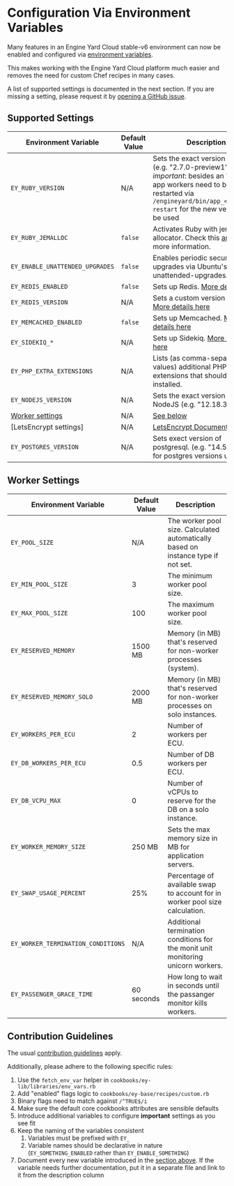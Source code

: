 # Configuration Via Environment Variables

Many features in an Engine Yard Cloud stable-v6 environment can now be enabled
and configured via [environment variables](https://support.cloud.engineyard.com/hc/en-us/articles/360007661794).

This makes working with the Engine Yard Cloud platform much easier and 
removes the need for custom Chef recipes in many cases.

A list of supported settings is documented in the next section.
If you are missing a setting, please request it by [opening a GitHub issue](https://github.com/engineyard/ey-cookbooks-stable-v7/issues/new).

## Supported Settings

| Environment Variable                | Default Value | Description                                                                                                                                                                                                 |
| ----------------------------------- | ------------- | ----------------------------------------------------------------------------------------------------------------------------------------------------------------------------------------------------------- |
| `EY_RUBY_VERSION`                   | N/A           | Sets the exact version of Ruby. (e.g. "2.7.0-preview1") *important*: besides an 'Apply', app workers need to be restarted via `/engineyard/bin/app_<app_name> restart` for the new version to be used       |
| `EY_RUBY_JEMALLOC`                  | `false`       | Activates Ruby with jemalloc as allocator. Check this [article](https://support.cloud.engineyard.com/hc/en-us/articles/360026434894-Engine-Yard-Cloud-Support-for-Ruby-with-jemalloc) for more information. |
| `EY_ENABLE_UNATTENDED_UPGRADES`     | `false`       | Enables periodic security upgrades via Ubuntu's unattended-upgrades.                                                                                                                                        |
| `EY_REDIS_ENABLED`                  | `false`       | Sets up Redis. [More details here](./cookbooks/ey-redis/README.md#environment-variables)                                                                                                                       |
| `EY_REDIS_VERSION`                  | N/A           | Sets a custom version for Redis. [More details here](./cookbooks/ey-redis/README.md#environment-variables)                                                                                                     |
| `EY_MEMCACHED_ENABLED`              | `false`       | Sets up Memcached. [More details here](./cookbooks/ey-memcached/README.md#environment-variables)                                                                                                               |
| `EY_SIDEKIQ_*`                      | N/A           | Sets up Sidekiq. [More details here](./cookbooks/ey-sidekiq/readme.md#environment-variables)                                                                                                                   |
| `EY_PHP_EXTRA_EXTENSIONS`           | N/A           | Lists (as comma-separated values) additional PHP extensions that should be installed.                                                                                                                       |
| `EY_NODEJS_VERSION`                 | N/A           | Sets the exact version of NodeJS (e.g. "12.18.3")                                                                                                                                                           |
| [Worker settings](#worker-settings) | N/A           | [See below](#worker-settings)                                                                                                                                                                               |
| [LetsEncrypt settings]              | N/A           | [LetsEncrypt Documentation](./cookbooks/letsencrypt/README.md)                                                                                                                                              |
| `EY_POSTGRES_VERSION`		      | N/A	      | Sets exect version of postgresql. (e.g. "14.5") Tested for postgres versions up to 14.X                                                                                                                                         		    |


## Worker Settings

| Environment Variable               | Default Value | Description                                                                       |
| ---------------------------------- | ------------- | --------------------------------------------------------------------------------- |
| `EY_POOL_SIZE`                     | N/A           | The worker pool size. Calculated automatically based on instance type if not set. |
| `EY_MIN_POOL_SIZE`                 | 3             | The minimum worker pool size.                                                     |
| `EY_MAX_POOL_SIZE`                 | 100           | The maximum worker pool size.                                                     |
| `EY_RESERVED_MEMORY`               | 1500 MB       | Memory (in MB) that's reserved for non-worker processes (system).                 |
| `EY_RESERVED_MEMORY_SOLO`          | 2000 MB       | Memory (in MB) that's reserved for non-worker processes on solo instances.        |
| `EY_WORKERS_PER_ECU`               | 2             | Number of workers per ECU.                                                        |
| `EY_DB_WORKERS_PER_ECU`            | 0.5           | Number of DB workers per ECU.                                                     |
| `EY_DB_VCPU_MAX`                   | 0             | Number of vCPUs to reserve for the DB on a solo instance.                         |
| `EY_WORKER_MEMORY_SIZE`            | 250 MB        | Sets the max memory size in MB for application servers.                           |
| `EY_SWAP_USAGE_PERCENT`            | 25%           | Percentage of available swap to account for in worker pool size calculation.      |
| `EY_WORKER_TERMINATION_CONDITIONS` | N/A           | Additional termination conditions for the monit unit monitoring unicorn workers.  |
| `EY_PASSENGER_GRACE_TIME`          | 60 seconds    | How long to wait in seconds until the passanger monitor kills workers.            |

## Contribution Guidelines

The usual [contribution guidelines](./CONTRIBUTING.md) apply.

Additionally, please adhere to the following specific rules:
1. Use the `fetch_env_var` helper in `cookbooks/ey-lib/libraries/env_vars.rb`
2. Add "enabled" flags logic to `cookbooks/ey-base/recipes/custom.rb`
3. Binary flags need to match against `/^TRUE$/i`
4. Make sure the default core cookbooks attributes are sensible defaults
5. Introduce additional variables to configure **important** settings as you see fit
6. Keep the naming of the variables consistent
   1. Variables must be prefixed with `EY_`
   2. Variable names should be declarative in nature (`EY_SOMETHING_ENABLED` rather than `EY_ENABLE_SOMETHING`)
7. Document every new variable introduced in the [section above](#supported-variables).
   If the variable needs further documentation, put it in a separate file and link to it from the description column

